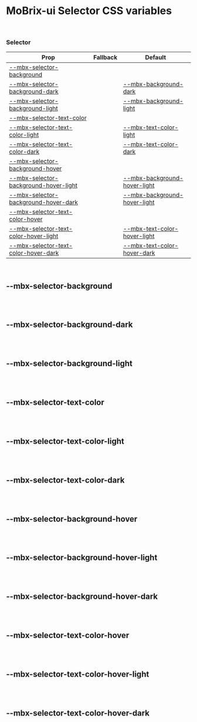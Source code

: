 # MoBrix-ui Selector CSS variables

<br>

### Selector

| Prop                                                                          | Fallback | Default                                                                       |
| ----------------------------------------------------------------------------- | -------- | ----------------------------------------------------------------------------- |
| [--mbx-selector-background](#mbx-selector-background)                         |          |                                                                               |
| [--mbx-selector-background-dark](#mbx-selector-background-dark)               |          | [--mbx-background-dark](global-css-vars.md#mbx-background-dark)               |
| [--mbx-selector-background-light](#mbx-selector-background-light)             |          | [--mbx-background-light](global-css-vars.md#mbx-background-light)             |
| [--mbx-selector-text-color](#mbx-selector-text-color)                         |          |                                                                               |
| [--mbx-selector-text-color-light](#mbx-selector-text-color-light)             |          | [--mbx-text-color-light](global-css-vars.md#mbx-text-color-light)             |
| [--mbx-selector-text-color-dark](#mbx-selector-text-color-dark)               |          | [--mbx-text-color-dark](global-css-vars.md#mbx-text-color-dark)               |
| [--mbx-selector-background-hover](#mbx-selector-background-hover)             |          |                                                                               |
| [--mbx-selector-background-hover-light](#mbx-selector-background-hover-light) |          | [--mbx-background-hover-light](global-css-vars.md#mbx-background-hover-light) |
| [--mbx-selector-background-hover-dark](#mbx-selector-background-hover-dark)   |          | [--mbx-background-hover-light](global-css-vars.md#mbx-background-hover-light) |
| [--mbx-selector-text-color-hover](#mbx-selector-text-color-hover)             |          |                                                                               |
| [--mbx-selector-text-color-hover-light](#mbx-selector-text-color-hover-light) |          | [--mbx-text-color-hover-light](global-css-vars.md#mbx-text-color-hover-light) |
| [--mbx-selector-text-color-hover-dark](#mbx-selector-text-color-hover-dark)   |          | [--mbx-text-color-hover-dark](global-css-vars.md#mbx-text-color-hover-dark)   |

<br>

## --mbx-selector-background

<br>

<br>

## --mbx-selector-background-dark

<br>

<br>

## --mbx-selector-background-light

<br>

<br>

## --mbx-selector-text-color

<br>

<br>

## --mbx-selector-text-color-light

<br>

<br>

## --mbx-selector-text-color-dark

<br>

<br>

## --mbx-selector-background-hover

<br>

<br>

## --mbx-selector-background-hover-light

<br>

<br>

## --mbx-selector-background-hover-dark

<br>

<br>

## --mbx-selector-text-color-hover

<br>

<br>

## --mbx-selector-text-color-hover-light

<br>

<br>

## --mbx-selector-text-color-hover-dark

<br>
